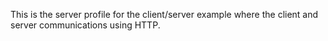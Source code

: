 This is the server profile for the client/server example where the client and server communications using HTTP. 